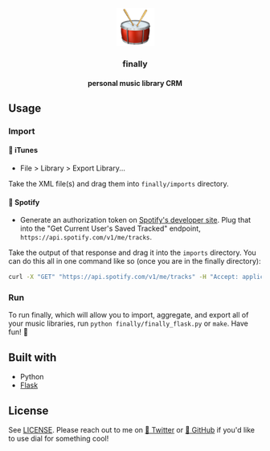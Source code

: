<p align="center">
   <img src="finally/static/drum.png" width=75 height=75 />
   <h3 align="center">finally</h3>
   <h4 align="center">personal music library CRM</h4>
</p>

## Usage

### Import

#### 🎵 iTunes
- File > Library > Export Library...

Take the XML file(s) and drag them into `finally/imports` directory.

#### 🎵 Spotify
- Generate an authorization token on [Spotify's developer site](https://beta.developer.spotify.com/console/get-current-user-saved-tracks/). Plug that into the "Get Current User's Saved Tracked" endpoint, `https://api.spotify.com/v1/me/tracks`.

Take the output of that response and drag it into the `imports` directory. You can do this all in one command like so (once you are in the finally directory):
```bash
curl -X "GET" "https://api.spotify.com/v1/me/tracks" -H "Accept: application/json" -H "Content-Type: application/json" -H "Authorization: Bearer <TOKEN>" >> finally/imports/spotify_library.json
```

### Run

To run finally, which will allow you to import, aggregate, and export all of your music libraries, run `python finally/finally_flask.py` or `make`. Have fun! :drum: 


## Built with

- Python
- [Flask](https://github.com/pallets/flask)

## License

See [LICENSE](LICENSE). Please reach out to me on [🐤 Twitter](https://twitter.com/insanj) or [🚀 GitHub](https://github.com/insanj) if you'd like to use dial for something cool!
